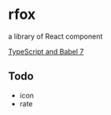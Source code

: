 # rfox
 a library of React component

[TypeScript and Babel 7](https://blogs.msdn.microsoft.com/typescript/2018/08/27/typescript-and-babel-7/)

## Todo
+ icon
+ rate